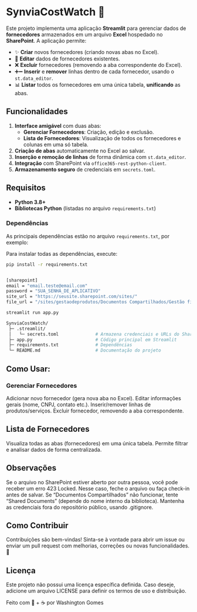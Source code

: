 # SynviaCostWatch 🚀

Este projeto implementa uma aplicação **Streamlit** para gerenciar dados de **fornecedores** armazenados em um arquivo **Excel** hospedado no **SharePoint**. A aplicação permite:

- ✨ **Criar** novos fornecedores (criando novas abas no Excel).  
- 📝 **Editar** dados de fornecedores existentes.  
- ❌ **Excluir** fornecedores (removendo a aba correspondente do Excel).  
- ➕➖ **Inserir** e **remover** linhas dentro de cada fornecedor, usando o `st.data_editor`.  
- 📊 **Listar** todos os fornecedores em uma única tabela, **unificando** as abas.

## Funcionalidades

1. **Interface amigável** com duas abas:
   - **Gerenciar Fornecedores**: Criação, edição e exclusão.
   - **Lista de Fornecedores**: Visualização de todos os fornecedores e colunas em uma só tabela.
2. **Criação de abas** automaticamente no Excel ao salvar.
3. **Inserção e remoção de linhas** de forma dinâmica com `st.data_editor`.
4. **Integração** com SharePoint via `office365-rest-python-client`.
5. **Armazenamento seguro** de credenciais em `secrets.toml`.

## Requisitos

- **Python 3.8+**
- **Bibliotecas Python** (listadas no arquivo `requirements.txt`)

### Dependências

As principais dependências estão no arquivo `requirements.txt`, por exemplo:


Para instalar todas as dependências, execute:

```bash
pip install -r requirements.txt


[sharepoint]
email = "email.teste@email.com"
password = "SUA_SENHA_DE_APLICATIVO"
site_url = "https://seusite.sharepoint.com/sites/"
file_url = "/sites/gestaodeprodutos/Documentos Compartilhados/Gestão financeira/Controle dos Fornecedores - AutomationTest.xlsx"

streamlit run app.py

SynviaCostWatch/
 ├─ .streamlit/
 │   └─ secrets.toml              # Armazena credenciais e URLs do SharePoint
 ├─ app.py                        # Código principal em Streamlit
 ├─ requirements.txt              # Dependências
 └─ README.md                     # Documentação do projeto
 ```
## Como Usar:

### Gerenciar Fornecedores

Adicionar novo fornecedor (gera nova aba no Excel).
Editar informações gerais (nome, CNPJ, contato etc.).
Inserir/remover linhas de produtos/serviços.
Excluir fornecedor, removendo a aba correspondente.

## Lista de Fornecedores

Visualiza todas as abas (fornecedores) em uma única tabela.
Permite filtrar e analisar dados de forma centralizada.

## Observações
Se o arquivo no SharePoint estiver aberto por outra pessoa, você pode receber um erro 423 Locked. Nesse caso, feche o arquivo ou faça check-in antes de salvar.
Se “Documentos Compartilhados” não funcionar, tente “Shared Documents” (depende do nome interno da biblioteca).
Mantenha as credenciais fora do repositório público, usando .gitignore.

## Como Contribuir
Contribuições são bem-vindas! Sinta-se à vontade para abrir um issue ou enviar um pull request com melhorias, correções ou novas funcionalidades. 💖

## Licença
Este projeto não possui uma licença específica definida. Caso deseje, adicione um arquivo LICENSE para definir os termos de uso e distribuição.

Feito com 💼 + ☕ por Washington Gomes